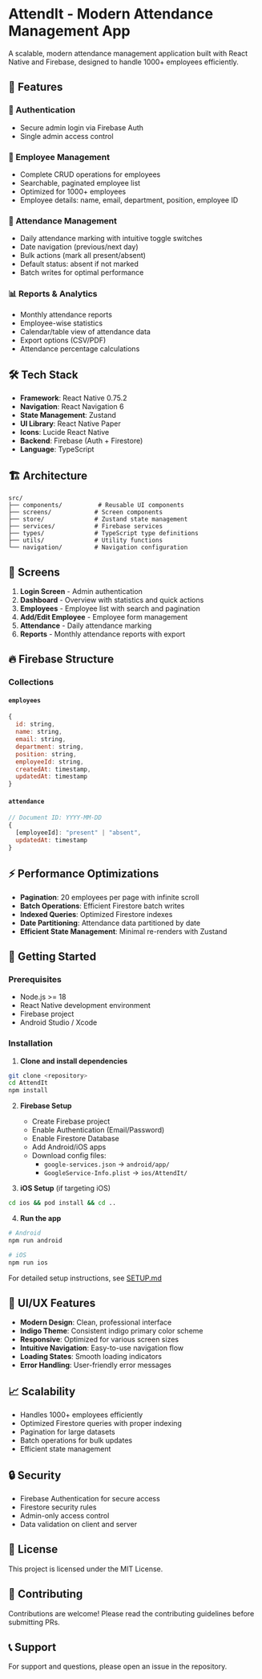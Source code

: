 # AttendIt - Modern Attendance Management App

A scalable, modern attendance management application built with React Native and Firebase, designed to handle 1000+ employees efficiently.

## 🚀 Features

### 🔐 Authentication
- Secure admin login via Firebase Auth
- Single admin access control

### 👥 Employee Management
- Complete CRUD operations for employees
- Searchable, paginated employee list
- Optimized for 1000+ employees
- Employee details: name, email, department, position, employee ID

### 📅 Attendance Management
- Daily attendance marking with intuitive toggle switches
- Date navigation (previous/next day)
- Bulk actions (mark all present/absent)
- Default status: absent if not marked
- Batch writes for optimal performance

### 📊 Reports & Analytics
- Monthly attendance reports
- Employee-wise statistics
- Calendar/table view of attendance data
- Export options (CSV/PDF)
- Attendance percentage calculations

## 🛠 Tech Stack

- **Framework**: React Native 0.75.2
- **Navigation**: React Navigation 6
- **State Management**: Zustand
- **UI Library**: React Native Paper
- **Icons**: Lucide React Native
- **Backend**: Firebase (Auth + Firestore)
- **Language**: TypeScript

## 🏗 Architecture

```
src/
├── components/          # Reusable UI components
├── screens/            # Screen components
├── store/              # Zustand state management
├── services/           # Firebase services
├── types/              # TypeScript type definitions
├── utils/              # Utility functions
└── navigation/         # Navigation configuration
```

## 📱 Screens

1. **Login Screen** - Admin authentication
2. **Dashboard** - Overview with statistics and quick actions
3. **Employees** - Employee list with search and pagination
4. **Add/Edit Employee** - Employee form management
5. **Attendance** - Daily attendance marking
6. **Reports** - Monthly attendance reports with export

## 🔥 Firebase Structure

### Collections

#### `employees`
```javascript
{
  id: string,
  name: string,
  email: string,
  department: string,
  position: string,
  employeeId: string,
  createdAt: timestamp,
  updatedAt: timestamp
}
```

#### `attendance`
```javascript
// Document ID: YYYY-MM-DD
{
  [employeeId]: "present" | "absent",
  updatedAt: timestamp
}
```

## ⚡ Performance Optimizations

- **Pagination**: 20 employees per page with infinite scroll
- **Batch Operations**: Efficient Firestore batch writes
- **Indexed Queries**: Optimized Firestore indexes
- **Date Partitioning**: Attendance data partitioned by date
- **Efficient State Management**: Minimal re-renders with Zustand

## 🚀 Getting Started

### Prerequisites
- Node.js >= 18
- React Native development environment
- Firebase project
- Android Studio / Xcode

### Installation

1. **Clone and install dependencies**
```bash
git clone <repository>
cd AttendIt
npm install
```

2. **Firebase Setup**
   - Create Firebase project
   - Enable Authentication (Email/Password)
   - Enable Firestore Database
   - Add Android/iOS apps
   - Download config files:
     - `google-services.json` → `android/app/`
     - `GoogleService-Info.plist` → `ios/AttendIt/`

3. **iOS Setup** (if targeting iOS)
```bash
cd ios && pod install && cd ..
```

4. **Run the app**
```bash
# Android
npm run android

# iOS
npm run ios
```

For detailed setup instructions, see [SETUP.md](./SETUP.md)

## 🎨 UI/UX Features

- **Modern Design**: Clean, professional interface
- **Indigo Theme**: Consistent indigo primary color scheme
- **Responsive**: Optimized for various screen sizes
- **Intuitive Navigation**: Easy-to-use navigation flow
- **Loading States**: Smooth loading indicators
- **Error Handling**: User-friendly error messages

## 📈 Scalability

- Handles 1000+ employees efficiently
- Optimized Firestore queries with proper indexing
- Pagination for large datasets
- Batch operations for bulk updates
- Efficient state management

## 🔒 Security

- Firebase Authentication for secure access
- Firestore security rules
- Admin-only access control
- Data validation on client and server

## 📄 License

This project is licensed under the MIT License.

## 🤝 Contributing

Contributions are welcome! Please read the contributing guidelines before submitting PRs.

## 📞 Support

For support and questions, please open an issue in the repository.
